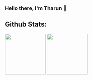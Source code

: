 ### Hello there, I'm Tharun 👋

<!--
**TeslaLord/TeslaLord** is a ✨ _special_ ✨ repository because its `README.md` (this file) appears on your GitHub profile.

Here are some ideas to get you started:

- 🔭 I’m currently working on ...
- 🌱 I’m currently learning ...
- 👯 I’m looking to collaborate on ...
- 🤔 I’m looking for help with ...
- 💬 Ask me about ...
- 📫 How to reach me: ...
- 😄 Pronouns: ...
- ⚡ Fun fact: ...
-->

<h2>Github Stats:</h2>
<img align="" height='130px' src="https://github-readme-stats.vercel.app/api?username=teslalord&&show_icons=true&line_height=21&theme=radical"/>
<img align="" height='130px' src="https://github-readme-stats.vercel.app/api/top-langs/?username=teslalord&hide_title=true&layout=compact&theme=radical"/>

